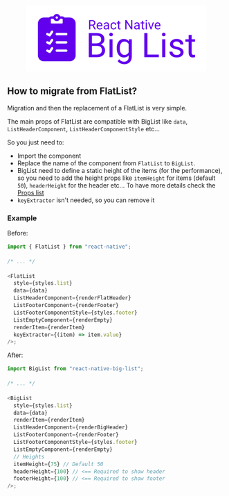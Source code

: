 <div align="center">

<img alt="React Native Big List" src="../assets/logo.png" />

</div>

## How to migrate from FlatList?

Migration and then the replacement of a FlatList is very simple.

The main props of FlatList are compatible with BigList like `data`, `ListHeaderComponent`, `ListHeaderComponentStyle` etc...

So you just need to:

- Import the component
- Replace the name of the component from `FlatList` to `BigList`.
- BigList need to define a static height of the items (for the performance), so you need to add the height props like `itemHeight` for items (default `50`), `headerHeight` for the header etc...
  To have more details check the [Props list](./Props.md)
- `keyExtractor` isn't needed, so you can remove it

### Example

Before:

```js
import { FlatList } from "react-native";

/* ... */

<FlatList
  style={styles.list}
  data={data}
  ListHeaderComponent={renderFlatHeader}
  ListFooterComponent={renderFooter}
  ListFooterComponentStyle={styles.footer}
  ListEmptyComponent={renderEmpty}
  renderItem={renderItem}
  keyExtractor={(item) => item.value}
/>;
```

After:

```js
import BigList from "react-native-big-list";

/* ... */

<BigList
  style={styles.list}
  data={data}
  renderItem={renderItem}
  ListHeaderComponent={renderBigHeader}
  ListFooterComponent={renderFooter}
  ListFooterComponentStyle={styles.footer}
  ListEmptyComponent={renderEmpty}
  // Heights
  itemHeight={75} // Default 50
  headerHeight={100} // <== Required to show header
  footerHeight={100} // <== Required to show footer
/>;
```
